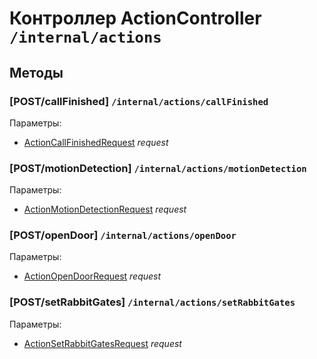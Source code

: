 # Контроллер ActionController `/internal/actions`

## Методы

### [POST/callFinished]  `/internal/actions/callFinished`

Параметры: 

- [ActionCallFinishedRequest](../OBJECT.md#ActionCallFinishedRequest) *request*

### [POST/motionDetection]  `/internal/actions/motionDetection`

Параметры: 

- [ActionMotionDetectionRequest](../OBJECT.md#ActionMotionDetectionRequest) *request*

### [POST/openDoor]  `/internal/actions/openDoor`

Параметры: 

- [ActionOpenDoorRequest](../OBJECT.md#ActionOpenDoorRequest) *request*

### [POST/setRabbitGates]  `/internal/actions/setRabbitGates`

Параметры: 

- [ActionSetRabbitGatesRequest](../OBJECT.md#ActionSetRabbitGatesRequest) *request*
